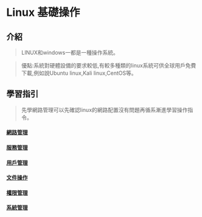 # Linux 基礎操作
## 介紹
> LINUX和windows一都是一種操作系統。

> 優點:系統對硬體設備的要求較低,有較多種類的linux系統可供全球用戶免費下載,例如說Ubuntu linux,Kali linux,CentOS等。
## 學習指引
> 先學網路管理可以先確認linux的網路配置沒有問題再循系漸進學習操作指令。
#### [網路管理](https://github.com/shawnhuang125/Operation_System/blob/main/linux_network.md)
#### [服務管理](https://github.com/shawnhuang125/Operation_System/blob/main/linux_service.md)
#### [用戶管理](https://github.com/shawnhuang125/Operation_System/blob/main/linux_user.md)
#### [文件操作](https://github.com/shawnhuang125/Operation_System/blob/main/linux_document.md)
#### [權限管理](https://github.com/shawnhuang125/Operation_System/blob/main/linux_accessibility.md)
#### [系統管理](https://github.com/shawnhuang125/Operation_System/blob/main/linux_system.md)
